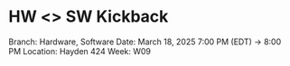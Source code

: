 # HW <> SW Kickback

Branch: Hardware, Software
Date: March 18, 2025 7:00 PM (EDT) → 8:00 PM
Location: Hayden 424
Week: W09